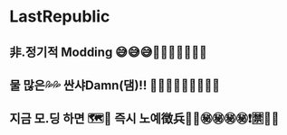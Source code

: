 # LastRepublic
## 非.정기적 Modding 😅😅😅🥵🥵🥵🥵💦💦💦 
## 물 많은💦💦 싼샤Damn(댐)!! 🧱🧱🧱🧱⛵⛵⚓🛟🛟
## 지금 모.딩 하면 🗺️🧭 즉시 노예徴兵🎌🎌㊙️㊙️㊙️㊙️❗🈲💯💯 